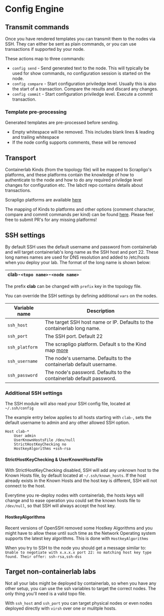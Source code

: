 # Config Engine

## Transmit commands

Once you have rendered templates you can transmit them to the nodes via SSH. They can either be sent as plain commands, or you can use transactions if supported by your node.

These actions map to three commands:

- `config send` - Send generated text to the node. This will typically be used for show commands, no configuration session is started on the node.
- `config compare` - Start configuration priviledge level. Usually this is also the start of a transaction. Compare the results and discard any changes.
- `config commit` - Start configuration priviledge level. Execute a commit transaction.

### Template pre-processing

Generated templates are pre-processed before sending.

- Empty whitespace will be removed. This includes blank lines & leading and trailing whitespace
- If the node config supports comments, these will be removed

## Transport

Containerlab Kinds (from the topology file) will be mapped to Scrapligo's platforms, and these platforms contain the knowledge of how to authenticate to the node and how to do any required priviledge level changes for configuration etc. The labctl repo contains details about transactions.

Scrapligo platforms are available [here](https://github.com/scrapli/scrapligo/tree/main/assets/platforms)

The mapping of Kinds to platforms and other options (comment character, compare and commit commands per kind) can be found [here](https://github.com/labctl/labctl/blob/main/utils/tx/kindmap.go). Please feel free to submit PR's for any missing platforms!

## SSH settings

By default SSH uses the default username and password from containerlab and will target containerlab's long name as the SSH host and port 22. These long names names are used for DNS resolution and added to /etc/hosts when you deploy your lab. The format of the long name is shown below:

| clab-`<topo name>`-`<node name>` |
| -------------------------------- |

The prefix **clab** can be changed with `prefix` key in the topology file.

You can override the SSH settings by defining additional `vars` on the nodes.

| Variable name  | Description                                                             |
| -------------- | ----------------------------------------------------------------------- |
| `ssh_host`     | The target SSH host name or IP. Defaults to the containerlab long name. |
| `ssh_port`     | The SSH port. Default 22                                                |
| `ssh_platform` | The scrapligo platform. Default s to the Kind map [more](#transport)    |
| `ssh_username` | The node's username. Defaults to the containerlab default username.     |
| `ssh_password` | The node's password. Defaults to the containerlab default password.     |

### Additional SSH settings

The SSH module will also read your SSH config file, located at `~/.ssh/config`

The example entry below applies to all hosts starting with `clab-`, sets the default username to admin and any other allowed SSH option.

```config
Host clab-*
    User admin
    UserKnownHostsFile /dev/null
    StrictHostKeyChecking no
    HostkeyAlgorithms +ssh-rsa
```

#### StrictHostKeyChecking & UserKnownHostsFile

With StrictHostKeyChecking disabled, SSH will add any unknown host to the Known Hosts file, by default located at `~/.ssh/known_hosts`. If the host already exists in the Known Hosts and the host key is different, SSH will not connect to the host.

Everytime you re-deploy nodes with containerlab, the hosts keys will change and to ease operation you could set the known hosts file to `/dev/null`, so that SSH will always accept the host key.

#### HostkeyAlgorithms

Recent versions of OpenSSH removed some Hostkey Algorithms and you might have to allow these until such time as the Network Operating system supports the latest key algorithms. This is done with `HostkeyAlgorithms`

When you try to SSH to the node you should get a message similar to: <br>
`Unable to negotiate with x.x.x.x port 22: no matching host key type found. Their offer: ssh-rsa,ssh-dss`

## Target non-containerlab labs

Not all your labs might be deployed by containerlab, so when you have any other setup, you can use the ssh variables to target the correct nodes. The only thing you'll need is a valid topo file.

With `ssh_host` and `ssh_port` you can target physical nodes or even nodes deployed directly with `virsh` over one or mulitple hosts.
